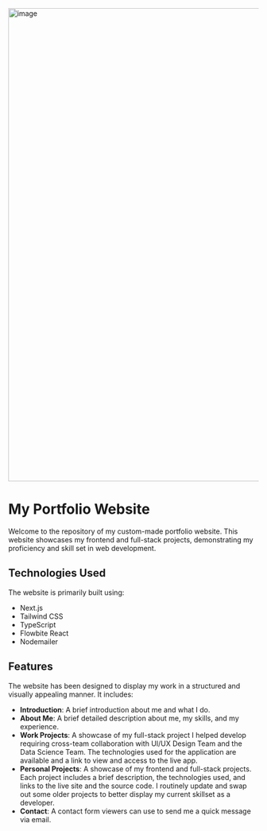 <img width="952" alt="image" src="https://github.com/bartswierz/portfolio-website-updated/assets/100662080/f5c435a6-534c-4466-843f-8cc030cd12a3">

# My Portfolio Website

Welcome to the repository of my custom-made portfolio website. This website showcases my frontend and full-stack projects, demonstrating my proficiency and skill set in web development.

## Technologies Used

The website is primarily built using:

- Next.js
- Tailwind CSS
- TypeScript
- Flowbite React
- Nodemailer

## Features

The website has been designed to display my work in a structured and visually appealing manner. It includes:

- **Introduction**: A brief introduction about me and what I do.
- **About Me**: A brief detailed description about me, my skills, and my experience.
- **Work Projects**: A showcase of my full-stack project I helped develop requiring cross-team collaboration with UI/UX Design Team and the Data Science Team. The technologies used for the application are available and a link to view and access to the live app. 
- **Personal Projects**: A showcase of my frontend and full-stack projects. Each project includes a brief description, the technologies used, and links to the live site and the source code. I routinely update and swap out some older projects to better display my current skillset as a developer.
- **Contact**: A contact form viewers can use to send me a quick message via email.
